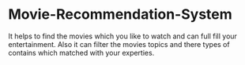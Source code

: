 # Movie-Recommendation-System
It helps to find the movies which you like to watch and can full fill your entertainment. Also it can filter the movies topics and there types of contains  which matched with your experties.
